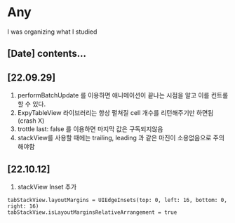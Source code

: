# Any
I was organizing what I studied

## [Date] contents...

## [22.09.29] 

1. performBatchUpdate 를 이용하면 애니메이션이 끝나는 시점을 알고 이를 컨트롤 할 수 있다.
2. ExpyTableView 라이브러리는 항상 펼쳐질 cell 개수를 리턴해주기만 하면됨 (crash X)
3. trottle last: false 를 이용하면 마지막 값은 구독되지않음
4. stackView를 사용할 때에는 trailing, leading 과 같은 마진이 소용없음으로 주의해야함

## [22.10.12]
 
1. stackView Inset 추가 

```
tabStackView.layoutMargins = UIEdgeInsets(top: 0, left: 16, bottom: 0, right: 16)
tabStackView.isLayoutMarginsRelativeArrangement = true
```
